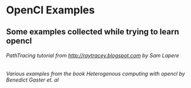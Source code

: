 # OpenCl Examples
## Some examples collected while trying to learn opencl
###### PathTracing tutorial from http://raytracey.blogspot.com by Sam Lapere
###### Various examples from the book Heterogenous computing with opencl by Benedict Gaster et. al